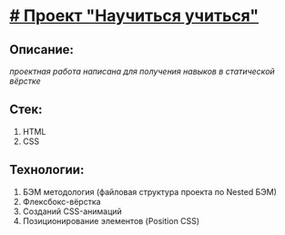 # [# Проект "Научиться учиться"](https://takeyourenergy.github.io/how-to-learn/)

## Описание:
_проектная работа написана для получения навыков в статической вёрстке_

## Стек:
1) HTML
2) CSS

## Технологии:
1) БЭМ методология (файловая структура проекта по Nested БЭМ)
2) Флексбокс-вёрстка
3) Созданий CSS-анимаций
4) Позиционирование элементов (Position CSS)
